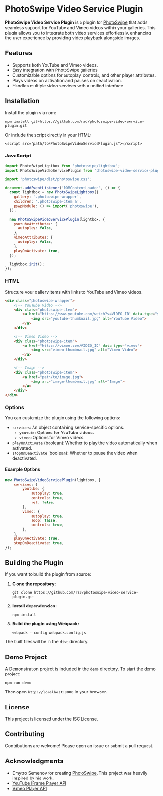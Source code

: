 # PhotoSwipe Video Service Plugin

**PhotoSwipe Video Service Plugin** is a plugin for [PhotoSwipe](https://photoswipe.com/) that adds seamless support 
for YouTube and Vimeo videos within your galleries. 
This plugin allows you to integrate both video services effortlessly, 
enhancing the user experience by providing video playback alongside images.

## Features

- Supports both YouTube and Vimeo videos.
- Easy integration with PhotoSwipe galleries.
- Customizable options for autoplay, controls, and other player attributes.
- Plays videos on activation and pauses on deactivation.
- Handles multiple video services with a unified interface.

## Installation

Install the plugin via npm:

`npm install git+https://github.com/rsd/photoswipe-video-service-plugin.git
`

Or include the script directly in your HTML:

`<script src="path/to/PhotoSwipeVideoServicePlugin.js"></script>`

### JavaScript

```javascript
import PhotoSwipeLightbox from 'photoswipe/lightbox';
import PhotoSwipeVideoServicePlugin from 'photoswipe-video-service-plugin';

import 'photoswipe/dist/photoswipe.css';

document.addEventListener('DOMContentLoaded', () => {
  const lightbox = new PhotoSwipeLightbox({
    gallery: '.photoswipe-wrapper',
    children: '.photoswipe-item a',
    pswpModule: () => import('photoswipe'),
  });

  new PhotoSwipeVideoServicePlugin(lightbox, {
    youtubeAttributes: {
      autoplay: false,
    },
    vimeoAttributes: {
      autoplay: false,
    },
    playOnActivate: true,
  });

  lightbox.init();
});
```

### HTML

Structure your gallery items with links to YouTube and Vimeo videos.

```html
<div class="photoswipe-wrapper">
    <!-- YouTube Video -->
    <div class="photoswipe-item">
        <a href="https://www.youtube.com/watch?v=VIDEO_ID" data-type="youtube">
            <img src="youtube-thumbnail.jpg" alt="YouTube Video">
        </a>
    </div>

    <!-- Vimeo Video -->
    <div class="photoswipe-item">
        <a href="https://vimeo.com/VIDEO_ID" data-type="vimeo">
            <img src="vimeo-thumbnail.jpg" alt="Vimeo Video">
        </a>
    </div>

    <!-- Image -->
    <div class="photoswipe-item">
        <a href="path/to/image.jpg">
            <img src="image-thumbnail.jpg" alt="Image">
        </a>
    </div>
</div>
```

### Options

You can customize the plugin using the following options:

- `services`: An object containing service-specific options.
  - `youtube`: Options for YouTube videos.
  - `vimeo`: Options for Vimeo videos.
- `playOnActivate` (boolean): Whether to play the video automatically when activated.
- `stopOnDeactivate` (boolean): Whether to pause the video when deactivated.

#### Example Options

```javascript
new PhotoSwipeVideoServicePlugin(lightbox, {
    services: {
        youtube: {
            autoplay: true,
            controls: true,
            rel: false,
        },
        vimeo: {
            autoplay: true,
            loop: false,
            controls: true,
        },
    },
    playOnActivate: true,
    stopOnDeactivate: true,
});
```

## Building the Plugin

If you want to build the plugin from source:

1. **Clone the repository:**

   `git clone https://github.com/rsd/photoswipe-video-service-plugin.git`

2. **Install dependencies:**

   `npm install`

3. **Build the plugin using Webpack:**

   `webpack --config webpack.config.js`

The built files will be in the `dist` directory.

## Demo Project

A Demonstration project is included in the `demo` directory.
To start the demo project:

`npm run demo`

Then open `http://localhost:9000` in your browser.

## License

This project is licensed under the ISC License.

## Contributing

Contributions are welcome! Please open an issue or submit a pull request.

## Acknowledgments

- Dmytro Semenov for creating [PhotoSwipe](https://photoswipe.com/).  This project was heavily inspired by his work.
- [YouTube IFrame Player API](https://developers.google.com/youtube/iframe_api_reference)
- [Vimeo Player API](https://developer.vimeo.com/player/sdk)
